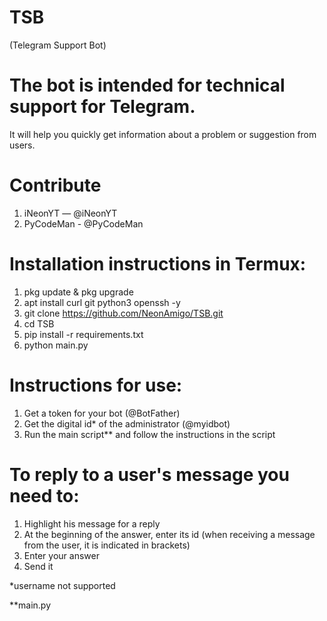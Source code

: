 # TSB 
(Telegram Support Bot)
# The bot is intended for technical support for Telegram.
It will help you quickly get information about a problem or suggestion from users.

# Contribute
1. iNeonYT — @iNeonYT
2. PyCodeMan - @PyCodeMan

#    Installation instructions in Termux:
1. pkg update & pkg upgrade
2. apt install curl git python3 openssh -y
3. git clone https://github.com/NeonAmigo/TSB.git
4. cd TSB
5. pip install -r requirements.txt
6. python main.py

#    Instructions for use:
1. Get a token for your bot (@BotFather)
2. Get the digital id* of the administrator (@myidbot)
3. Run the main script** and follow the instructions in the script


# To reply to a user's message you need to:
1. Highlight his message for a reply
2. At the beginning of the answer, enter its id (when receiving a message from the user, it is indicated in brackets)
3. Enter your answer
4. Send it

*username not supported

**main.py
